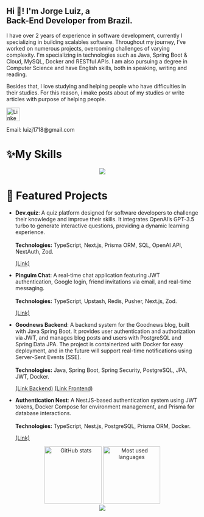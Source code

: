 <h2 align="left">Hi 👋! I'm Jorge Luiz, a <br>Back-End Developer from Brazil.</h2>

<p align="left"> I have over 2 years of experience in software development, currently I specializing in building scalables software. Throughout my journey, I’ve worked on numerous projects, overcoming challenges of varying complexity. I'm specializing in technologies such as Java, Spring Boot & Cloud, MySQL, Docker and RESTful APIs.
I am also pursuing a degree in Computer Science and have English skills, both in speaking, writing and reading.

Besides that, I love studying and helping people who have difficulties in their studies. For this reason, i make posts about of my studies or write articles with purpose of helping people.

</p>
<div align="left"> <a href="https://www.linkedin.com/in/jorge-andradesouza/" target="_blank"> <img src="https://img.shields.io/static/v1?message=LinkedIn&logo=linkedin&label=&color=0077B5&logoColor=white&labelColor=&style=for-the-badge" height="35" alt="LinkedIn logo" /> </a> <p>Email: luizj1718@gmail.com</p> </div> <h1 align="left">✨My Skills</h1> <div align="center"> <a href="https://skillicons.dev"> <img src="https://skillicons.dev/icons?i=java,spring,docker,mysql,mongodb,postgres,typescript,javascript,nodejs,express,nest,git,vscode,next,tailwind,github,postman,vercel" /> </a> </div>

<h1 align="left">🧠 Featured Projects</h1> <ul> 
  <li> 
    <p align="left"> 
      <strong>Dev.quiz</strong>: A quiz platform designed for software developers to challenge their knowledge and improve their skills. It integrates OpenAI’s GPT-3.5 turbo to generate interactive questions, providing a dynamic learning experience.<br><br> 
      <strong>Technologies:</strong> TypeScript, Next.js, Prisma ORM, SQL, OpenAI API, NextAuth, Zod. 
    </p> 
    <a href="https://github.com/JorgeluizAndrade/dev.quizz" target="_blank">(Link)</a> 
  </li> 

  <li> 
    <p align="left"> 
      <strong>Pinguim Chat</strong>: A real-time chat application featuring JWT authentication, Google login, friend invitations via email, and real-time messaging.<br><br> 
      <strong>Technologies:</strong> TypeScript, Upstash, Redis, Pusher, Next.js, Zod. 
    </p> 
    <a href="https://github.com/JorgeluizAndrade/Pinguim-chat" target="_blank">(Link)</a> 
  </li> 

   <li> 
    <p align="left"> 
      <strong>Goodnews Backend</strong>: A backend system for the Goodnews blog, built with Java Spring Boot. It provides user authentication and authorization via JWT, and manages blog posts and users with PostgreSQL and Spring Data JPA. The project is containerized with Docker for easy deployment, and in the future will support real-time notifications using Server-Sent Events (SSE).<br><br> 
      <strong>Technologies:</strong> Java, Spring Boot, Spring Security, PostgreSQL, JPA, JWT, Docker.
    </p> 
    <a href="https://github.com/JorgeluizAndrade/Goodnews-Backend" target="_blank">(Link Backend)</a>
    <a href="https://github.com/JorgeluizAndrade/Frontend-Goodnews" target="_blank">(Link Frontend)</a>
  </li>

  <li> 
    <p align="left"> 
      <strong>Authentication Nest</strong>: A NestJS-based authentication system using JWT tokens, Docker Compose for environment management, and Prisma for database interactions.<br><br> 
      <strong>Technologies:</strong> TypeScript, Nest.js, PostgreSQL, Prisma ORM, Docker. 
    </p> 
    <a href="https://github.com/JorgeluizAndrade/authentication-nestjs" target="_blank">(Link)</a> 
  </li>

 
</ul>

<div align="center"> <img src="https://github-readme-stats.vercel.app/api?username=JorgeluizAndrade&hide_title=false&hide_rank=false&show_icons=true&include_all_commits=true&count_private=true&disable_animations=false&theme=dracula&locale=en&hide_border=false" height="150" alt="GitHub stats" /> <img src="https://github-readme-stats.vercel.app/api/top-langs?username=JorgeluizAndrade&locale=en&hide_title=false&layout=compact&card_width=320&langs_count=5&theme=dracula&hide_border=false" height="150" alt="Most used languages" /> </div>
<div align="center"> <img src="https://github-profile-trophy.vercel.app/?username=JorgeluizAndrade&row=1&column=6&theme=dracula&margin-w=15&margin-h=15" /> </div>
